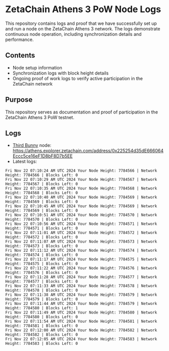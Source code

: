 # ZetaChain Athens 3 PoW Node Logs
This repository contains logs and proof that we have successfully set up and run a node on the ZetaChain Athens 3 network. The logs demonstrate continuous node operation, including synchronization details and performance.

## Contents
- Node setup information
- Synchronization logs with block height details
- Ongoing proof of work logs to verify active participation in the ZetaChain network

## Purpose
This repository serves as documentation and proof of participation in the ZetaChain Athens 3 PoW testnet.

## Logs

- [Third Bunny](https://thirdbunny.xyz/) node: https://athens.explorer.zetachain.com/address/0x225254d35dE666064Eccc5ce16eF1D8bF8D7b5EE
- Latest logs:
```
Fri Nov 22 07:10:24 AM UTC 2024 Your Node Height: 7784566 | Network Height: 7784566 | Blocks Left: 0
Fri Nov 22 07:10:29 AM UTC 2024 Your Node Height: 7784567 | Network Height: 7784567 | Blocks Left: 0
Fri Nov 22 07:10:35 AM UTC 2024 Your Node Height: 7784568 | Network Height: 7784568 | Blocks Left: 0
Fri Nov 22 07:10:40 AM UTC 2024 Your Node Height: 7784569 | Network Height: 7784569 | Blocks Left: 0
Fri Nov 22 07:10:45 AM UTC 2024 Your Node Height: 7784569 | Network Height: 7784569 | Blocks Left: 0
Fri Nov 22 07:10:51 AM UTC 2024 Your Node Height: 7784570 | Network Height: 7784570 | Blocks Left: 0
Fri Nov 22 07:10:56 AM UTC 2024 Your Node Height: 7784571 | Network Height: 7784571 | Blocks Left: 0
Fri Nov 22 07:11:01 AM UTC 2024 Your Node Height: 7784572 | Network Height: 7784572 | Blocks Left: 0
Fri Nov 22 07:11:07 AM UTC 2024 Your Node Height: 7784573 | Network Height: 7784573 | Blocks Left: 0
Fri Nov 22 07:11:12 AM UTC 2024 Your Node Height: 7784574 | Network Height: 7784574 | Blocks Left: 0
Fri Nov 22 07:11:17 AM UTC 2024 Your Node Height: 7784575 | Network Height: 7784575 | Blocks Left: 0
Fri Nov 22 07:11:22 AM UTC 2024 Your Node Height: 7784576 | Network Height: 7784576 | Blocks Left: 0
Fri Nov 22 07:11:28 AM UTC 2024 Your Node Height: 7784577 | Network Height: 7784577 | Blocks Left: 0
Fri Nov 22 07:11:33 AM UTC 2024 Your Node Height: 7784578 | Network Height: 7784578 | Blocks Left: 0
Fri Nov 22 07:11:38 AM UTC 2024 Your Node Height: 7784579 | Network Height: 7784579 | Blocks Left: 0
Fri Nov 22 07:11:44 AM UTC 2024 Your Node Height: 7784579 | Network Height: 7784580 | Blocks Left: 1
Fri Nov 22 07:11:49 AM UTC 2024 Your Node Height: 7784580 | Network Height: 7784580 | Blocks Left: 0
Fri Nov 22 07:11:54 AM UTC 2024 Your Node Height: 7784581 | Network Height: 7784581 | Blocks Left: 0
Fri Nov 22 07:12:00 AM UTC 2024 Your Node Height: 7784582 | Network Height: 7784582 | Blocks Left: 0
Fri Nov 22 07:12:05 AM UTC 2024 Your Node Height: 7784583 | Network Height: 7784583 | Blocks Left: 0
```
